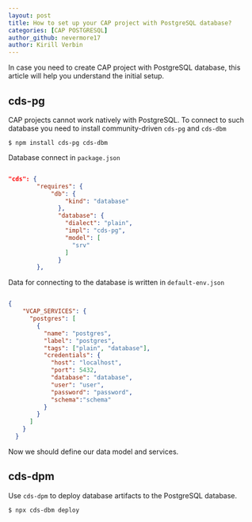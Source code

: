 ```yaml
---
layout: post
title: How to set up your CAP project with PostgreSQL database?
categories: [CAP POSTGRESQL]
author_github: nevermore17
author: Kirill Verbin
---
```


In case you need to create CAP project with PostgreSQL database, this article will help you understand the initial setup.

## cds-pg

CAP projects cannot work natively with PostgreSQL. To connect to such database you need to install community-driven `cds-pg` and `cds-dbm`

```console
$ npm install cds-pg cds-dbm
```

Database connect in `package.json`

```json

"cds": {
        "requires": {
            "db": {
                "kind": "database"
              },
              "database": {
                "dialect": "plain",
                "impl": "cds-pg",
                "model": [
                  "srv"
                ]
              }
        },

```

Data for connecting to the database is written in `default-env.json`

```json

{
    "VCAP_SERVICES": {
      "postgres": [
        {
          "name": "postgres",
          "label": "postgres",
          "tags": ["plain", "database"],
          "credentials": {
            "host": "localhost",
            "port": 5432,
            "database": "database",
            "user": "user",
            "password": "password",
            "schema":"schema"
          }
        }
      ]
    }
  }

```

Now we should define our data model and services.

## cds-dpm 

Use `cds-dpm` to deploy database artifacts to the PostgreSQL database.

```console
$ npx cds-dbm deploy
```

